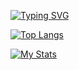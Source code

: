 [![Typing SVG](https://readme-typing-svg.herokuapp.com?color=%2336BCF7&lines=Telegram:+@bush1root)](https://t.me/bush1root)

[![Top Langs](https://github-readme-stats.vercel.app/api/top-langs/?username=bush1root&layout=compact&theme=cobalt)](https://github.com/anuraghazra/github-readme-stats)

[![My Stats](https://github-readme-stats.vercel.app/api?username=bush1root&show_icons=true&theme=cobalt)](https://github.com/bush1root)

<!--
### Hi there 👋
<!--
**bush1root/bush1root** is a ✨ _special_ ✨ repository because its `README.md` (this file) appears on your GitHub profile.

Here are some ideas to get you started:

- 🔭 I’m currently working on ...
- 🌱 I’m currently learning ...
- 👯 I’m looking to collaborate on ...
- 🤔 I’m looking for help with ...
- 💬 Ask me about ...
- 📫 How to reach me: ...
- 😄 Pronouns: ...
- ⚡ Fun fact: ...
-->
